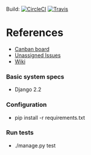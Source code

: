 Build: 
 [![CircleCI](https://circleci.com/gh/bestchanges/studyworthy.svg?style=svg)](https://circleci.com/gh/bestchanges/studyworthy)
 [![Travis](https://travis-ci.org/bestchanges/studyworthy.svg?branch=master)](https://travis-ci.org/bestchanges/studyworthy)
# References

* [Canban board](https://github.com/bestchanges/studyworthy/projects/1)
* [Unassigned Issues](https://github.com/bestchanges/studyworthy/issues?q=is%3Aopen+is%3Aissue+no%3Aassignee)
* [Wiki](https://github.com/bestchanges/studyworthy/wiki)

### Basic system specs
* Django 2.2

### Configuration
* pip install -r requirements.txt

### Run tests
* ./manage.py test
